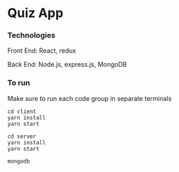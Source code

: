 # Quiz App

### Technologies

Front End: React, redux

Back End: Node.js, express.js, MongoDB



### To run

Make sure to run each code group in separate terminals

```
cd client
yarn install
yarn start
```

```
cd server
yarn install
yarn start
```

```
mongodb
```

